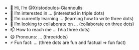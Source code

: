 - 👋 Hi, I’m @Xristodoulos-Giannoulis
- 👀 I’m interested in ... (interested in triple dots)
- 🌱 I’m currently learning ... (learning how to write three dots)
- 💞️ I’m looking to collaborate on ... (collaborate on three dots)
- 📫 How to reach me ... (Via three dots)
- 😄 Pronouns: ... (three/dots)
- ⚡ Fun fact: ... (three dots are fun and factual => fun fact)

<!---
Xristodoulos-Giannoulis/Xristodoulos-Giannoulis is a ✨ special ✨ repository because its `README.md` (this file) appears on your GitHub profile.
You can click the Preview link to take a look at your changes.
--->
